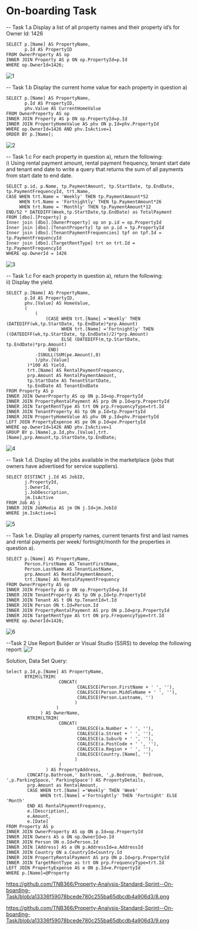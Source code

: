 # On-boarding Task
--
Task 1.a Display a list of all property names and their property id’s for Owner Id: 1426

    SELECT p.[Name] AS PropertyName,   
           p.Id AS PropertyID  
    FROM OwnerProperty AS op  
    INNER JOIN Property AS p ON op.PropertyId=p.Id  
    WHERE op.OwnerId=1426;  
![1](https://user-images.githubusercontent.com/82072152/160957177-a80885bb-a4d8-49a5-9ac5-810122a0dd52.png)

--
Task 1.b Display the current home value for each property in question a)

    SELECT p.[Name] AS PropertyName,  
           p.Id AS PropertyID,  
           phv.Value AS CurrentHomeValue  
    FROM OwnerProperty AS op  
    INNER JOIN Property AS p ON op.PropertyId=p.Id  
    INNER JOIN PropertyHomeValue AS phv	ON p.Id=phv.PropertyId  
    WHERE op.OwnerId=1426 AND phv.IsActive=1  
    ORDER BY p.[Name];  
![2](https://user-images.githubusercontent.com/82072152/160957179-0c0d14e5-a72a-495d-9785-f04caf05bb61.png)
 
 --
Task 1.c For each property in question a), return the following:  
i) Using rental payment amount, rental payment frequency, tenant start date and tenant end date to write a query that returns the sum of all payments from start date to end date.

    SELECT p.id, p.Name, tp.PaymentAmount, tp.StartDate, tp.EndDate, tp.PaymentFrequencyId, trt.Name, 
    CASE WHEN trt.Name = 'Weekly' THEN tp.PaymentAmount*52
         WHEN trt.Name = 'Fortnightly' THEN tp.PaymentAmount*26
         WHEN trt.Name = 'Monthly' THEN tp.PaymentAmount*12
    END/52 * DATEDIFF(Week,tp.StartDate,tp.EndDate) as TotalPayment
    FROM [dbo].[Property] p 
    Inner join [dbo].[OwnerProperty] op on p.id = op.PropertyId
    Inner join [dbo].[TenantProperty] tp on p.id = tp.PropertyId
    Inner join [dbo].[TenantPaymentFrequencies] tpf on tpf.Id = tp.PaymentFrequencyId
    Inner join [dbo].[TargetRentType] trt on trt.Id = tp.PaymentFrequencyId
    WHERE op.OwnerId = 1426
![3](https://user-images.githubusercontent.com/82072152/160957182-ef447f14-881e-4dcd-8add-c2d91c33c060.png)

--
Task 1.c For each property in question a), return the following:  
ii) Display the yield.


    SELECT p.[Name] AS PropertyName,  
           p.Id AS PropertyID,  
           phv.[Value] AS HomeValue,  
           (  
               (  
                   (CASE WHEN trt.[Name] ='Weekly' THEN (DATEDIFF(wk,tp.StartDate, tp.EndDate)*prp.Amount)  
                         WHEN trt.[Name] ='Fortnightly' THEN ((DATEDIFF(wk,tp.StartDate, tp.EndDate)/2)*prp.Amount)  
                         ELSE (DATEDIFF(m,tp.StartDate, tp.EndDate)*prp.Amount)  
                    END)  
               -ISNULL(SUM(pe.Amount),0)  
               )/phv.[Value]  
            )*100 AS Yield,  
            trt.[Name] AS RentalPaymentFrequency,  
            prp.Amount AS RentalPaymentAmount,  
            tp.StartDate AS TenantStartDate,  
            tp.EndDate AS TenantEndDate 
    FROM Property AS p  
    INNER JOIN OwnerProperty AS op ON p.Id=op.PropertyId  
    INNER JOIN PropertyRentalPayment AS prp ON p.Id=prp.PropertyId  
    INNER JOIN TargetRentType AS trt ON prp.FrequencyType=trt.Id  
    INNER JOIN TenantProperty AS tp ON p.Id=tp.PropertyId  
    INNER JOIN PropertyHomeValue AS phv	ON p.Id=phv.PropertyId  
    LEFT JOIN PropertyExpense AS pe ON p.Id=pe.PropertyId  
    WHERE op.OwnerId=1426 AND phv.IsActive=1  
    GROUP BY p.[Name],p.Id,phv.[Value],trt.[Name],prp.Amount,tp.StartDate,tp.EndDate;  
![4](https://user-images.githubusercontent.com/82072152/160957186-19e8db40-c0f3-422c-a8af-14d63e809393.png)

--
Task 1.d.	Display all the jobs available in the marketplace (jobs that owners have advertised for service suppliers).

    SELECT DISTINCT j.Id AS JobID,  
           j.PropertyId,  
           j.OwnerId,  
           j.JobDescription,  
           jm.IsActive 
    FROM Job AS j  
    INNER JOIN JobMedia AS jm ON j.Id=jm.JobId  
    WHERE jm.IsActive=1  
![5](https://user-images.githubusercontent.com/82072152/160957188-760d1e17-d864-449e-8237-723e5c3f3f1d.png)

--
Task 1.e.	Display all property names, current tenants first and last names and rental payments per week/ fortnight/month for the properties in question a).

    SELECT p.[Name] AS PropertyName,  
           Person.FirstName AS TenantFirstName,  
           Person.LastName AS TenantLastName,  
           prp.Amount AS RentalPaymentAmount,  
           trt.[Name] AS RentalPaymentFrequency 
    FROM OwnerProperty AS op  
    INNER JOIN Property AS p ON op.PropertyId=p.Id  
    INNER JOIN TenantProperty AS tp ON p.Id=tp.PropertyId  
    INNER JOIN Tenant AS t ON tp.TenantId=t.Id  
    INNER JOIN Person ON t.Id=Person.Id  
    INNER JOIN PropertyRentalPayment AS prp ON p.Id=prp.PropertyId  
    INNER JOIN TargetRentType AS trt ON prp.FrequencyType=trt.Id  
    WHERE op.OwnerId=1426;  
![6](https://user-images.githubusercontent.com/82072152/160957189-a457582d-e24c-412c-911e-6c228157eeae.png)

--Task 2 Use Report Builder or Visual Studio (SSRS) to develop the following report:
![7](https://user-images.githubusercontent.com/82072152/160957191-3b0cf858-e41e-4d78-bccb-3fdc08c7ece9.png)

 Solution, Data Set Query: 
 
    Select p.Id,p.[Name] AS PropertyName,  
           RTRIM(LTRIM(  
                        CONCAT(  
                               COALESCE(Person.FirstName + ' ', ''),  
                               COALESCE(Person.MiddleName + ' ', ''),  
                               COALESCE(Person.Lastname, '')  
                              )  
                       )  
                 ) AS OwnerName,   
            RTRIM(LTRIM(  
                        CONCAT(  
                               COALESCE(a.Number + ' ', ''),  
                               COALESCE(a.Street + ' ', ''),  
                               COALESCE(a.Suburb + ' ', ''),  
                               COALESCE(a.PostCode + ' ', ''),  
                               COALESCE(a.Region + ' ', ''),  
                               COALESCE(Country.[Name], '')  
                              )  
                        )  
                   ) AS PropertyAddress,   
            CONCAT(p.Bathroom,' Bathroom, ',p.Bedroom,' Bedroom, ',p.ParkingSpace,' ParkingSpace') AS PropertyDetails,  
            prp.Amount as RentalAmount,  
            CASE WHEN trt.[Name] ='Weekly' THEN 'Week'  
                 WHEN trt.[Name] ='Fortnightly' THEN 'Fortnight' ELSE 'Month'  
            END AS RentalPaymentFrequency,  
            e.[Description],  
            e.Amount,  
            e.[Date]  
    FROM Property AS p  
    INNER JOIN OwnerProperty AS op ON p.Id=op.PropertyId  
    INNER JOIN Owners AS o ON op.OwnerId=o.Id  
    INNER JOIN Person ON o.Id=Person.Id  
    INNER JOIN [Address] AS a ON p.AddressId=a.AddressId  
    INNER JOIN Country ON a.CountryId=Country.Id  
    INNER JOIN PropertyRentalPayment AS prp ON p.Id=prp.PropertyId  
    INNER JOIN TargetRentType as trt ON prp.FrequencyType=trt.Id  
    LEFT JOIN PropertyExpense AS e ON p.Id=e.PropertyId  
    WHERE p.[Name]=@Property  
    
https://github.com/TNB366/Property-Analysis-Standard-Sprint--On-boarding-Task/blob/a13336f59078bcede780c255ba65dbcdb4a906d3/8.png

https://github.com/TNB366/Property-Analysis-Standard-Sprint--On-boarding-Task/blob/a13336f59078bcede780c255ba65dbcdb4a906d3/9.png
